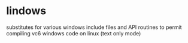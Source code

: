 # lindows
substitutes for various windows include files and API routines to permit compiling vc6 windows code on linux (text only mode)
